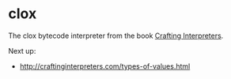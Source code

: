 # clox
The clox bytecode interpreter from the book [Crafting Interpreters](https://craftinginterpreters.com).

Next up:

- http://craftinginterpreters.com/types-of-values.html
